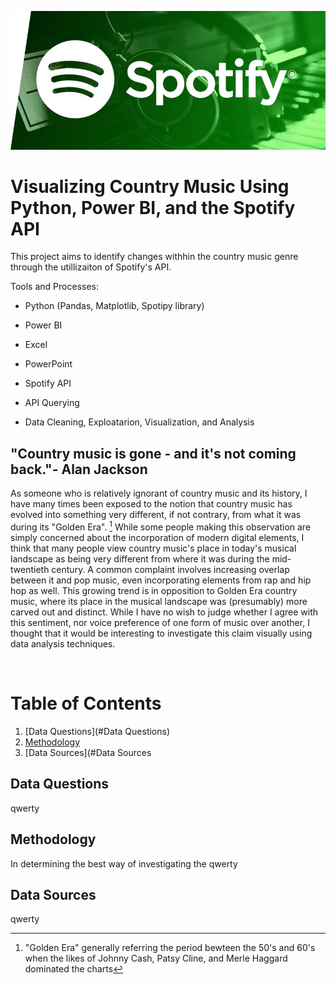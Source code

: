 ![image](./images/Spotify_banner.jpg)
# Visualizing Country Music Using Python, Power BI, and the Spotify API
This project aims to  identify changes withhin the country music genre through the utillizaiton of Spotify's API.

Tools and Processes:

* Python (Pandas, Matplotlib, Spotipy library)

* Power BI

* Excel

* PowerPoint

* Spotify API

* API Querying

* Data Cleaning, Exploatarion, Visualization, and Analysis


## "Country music is gone - and it's not coming back."- Alan Jackson

As someone who is relatively ignorant of country music and its history, I have many times been exposed to the notion that country music has evolved into something very different, if not contrary, from what it was during its "Golden Era".
[^1]
While some people making this observation are simply concerned about the incorporation of modern digital elements, I think that many people view country music's place in today's musical landscape as being very different from where it was during the mid-twentieth century.
A common complaint involves increasing overlap between it and pop music, even incorporating elements from rap and hip hop as well.  This growing trend is in opposition to Golden Era country music, where its place in the musical landscape was (presumably) more carved out and distinct.
While I have no wish to judge whether I agree with this sentiment, nor voice preference of one form of music over another, I thought that it would be interesting to investigate this claim visually using data analysis techniques.

<br />

# Table of Contents
1. [Data Questions](#Data Questions)
2. [Methodology](#methodology)
3. [Data Sources](#Data Sources

## Data Questions
qwerty

## Methodology 
In determining the best way of investigating the 
qwerty
## Data Sources
qwerty
[^1]: "Golden Era" generally referring the period bewteen the 50's and 60's when the likes of Johnny Cash, Patsy Cline, and Merle Haggard dominated the charts
